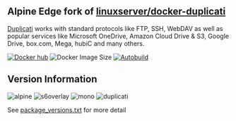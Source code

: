 ## Alpine Edge fork of [linuxserver/docker-duplicati](https://github.com/linuxserver/docker-duplicati/)

[Duplicati](https://www.duplicati.com/) works with standard protocols like FTP, SSH, WebDAV as well as popular services like Microsoft OneDrive, Amazon Cloud Drive & S3, Google Drive, box.com, Mega, hubiC and many others.

[![Docker hub](https://img.shields.io/badge/docker%20hub-link-blue?style=for-the-badge&logo=docker)](https://hub.docker.com/repository/docker/vcxpz/duplicati) ![Docker Image Size](https://img.shields.io/docker/image-size/vcxpz/duplicati?style=for-the-badge&logo=docker) [![Autobuild](https://img.shields.io/badge/auto%20build-weekly-blue?style=for-the-badge&logo=docker?color=d1aa67)](https://github.com/hydazz/docker-duplicati/actions?query=workflow%3A%22Docker+Update+CI%22)

## Version Information

![alpine](https://img.shields.io/badge/alpine-edge-0D597F?style=for-the-badge&logo=alpine-linux) ![s6overlay](https://img.shields.io/badge/s6--overlay-2.1.0.2-blue?style=for-the-badge) ![mono](https://img.shields.io/badge/mono-5.20.1.19-blue?style=for-the-badge) ![duplicati](https://img.shields.io/badge/duplicati-2.0.5.1-blue?style=for-the-badge)

See [package_versions.txt](https://github.com/hydazz/docker-duplicati/blob/main/package_versions.txt) for more detail
